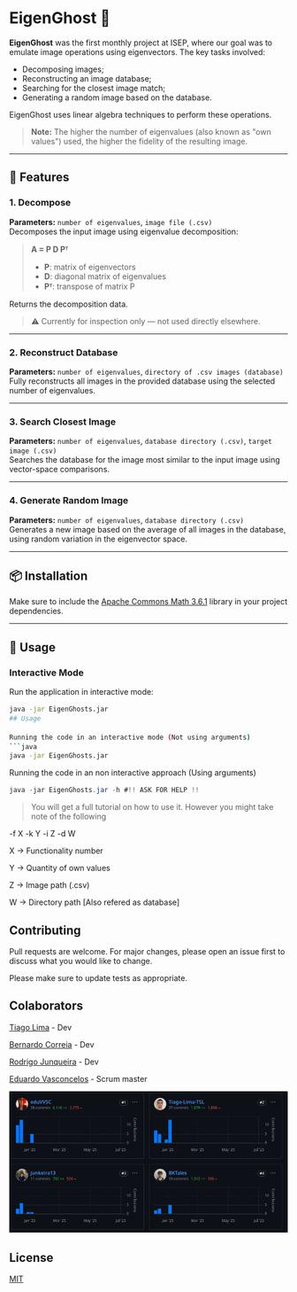 # EigenGhost 👻

**EigenGhost** was the first monthly project at ISEP, where our goal was to emulate image operations using eigenvectors. The key tasks involved:

- Decomposing images;
- Reconstructing an image database;
- Searching for the closest image match;
- Generating a random image based on the database.

EigenGhost uses linear algebra techniques to perform these operations.  
> **Note:** The higher the number of eigenvalues (also known as "own values") used, the higher the fidelity of the resulting image.

---

## 🔧 Features

### 1. **Decompose**  
**Parameters:** `number of eigenvalues`, `image file (.csv)`  
Decomposes the input image using eigenvalue decomposition:

> **A = P D Pᵀ**  
> - **P**: matrix of eigenvectors  
> - **D**: diagonal matrix of eigenvalues  
> - **Pᵀ**: transpose of matrix P

Returns the decomposition data.  
> ⚠️ Currently for inspection only — not used directly elsewhere.

---

### 2. **Reconstruct Database**  
**Parameters:** `number of eigenvalues`, `directory of .csv images (database)`  
Fully reconstructs all images in the provided database using the selected number of eigenvalues.

---

### 3. **Search Closest Image**  
**Parameters:** `number of eigenvalues`, `database directory (.csv)`, `target image (.csv)`  
Searches the database for the image most similar to the input image using vector-space comparisons.

---

### 4. **Generate Random Image**  
**Parameters:** `number of eigenvalues`, `database directory (.csv)`  
Generates a new image based on the average of all images in the database, using random variation in the eigenvector space.

---

## 📦 Installation

Make sure to include the [Apache Commons Math 3.6.1](https://mvnrepository.com/artifact/org.apache.commons/commons-math3/3.6.1) library in your project dependencies.

---

## 🚀 Usage

### Interactive Mode
Run the application in interactive mode:
```bash
java -jar EigenGhosts.jar
## Usage

Running the code in an interactive mode (Not using arguments)
```java
java -jar EigenGhosts.jar
```

Running the code in an non interactive approach (Using arguments)
```java
java -jar EigenGhosts.jar -h #!! ASK FOR HELP !!
```
> You will get a full tutorial on how to use it. However you might take note of the following

-f X -k Y -i Z -d W

X -> Functionality number

Y -> Quantity of own values

Z -> Image path (.csv)

W -> Directory path [Also refered as database]

## Contributing

Pull requests are welcome. For major changes, please open an issue first
to discuss what you would like to change.

Please make sure to update tests as appropriate.

## Colaborators
[Tiago Lima](https://github.com/Tiago-Lima-TSL) - Dev

[Bernardo Correia](https://github.com/BKTales) - Dev

[Rodrigo Junqueira](https://github.com/junkeira13) - Dev

[Eduardo Vasconcelos](https://github.com/eduVVSC) - Scrum master

![image](ContributorsSummary.png)

## License

[MIT](https://choosealicense.com/licenses/mit/)



